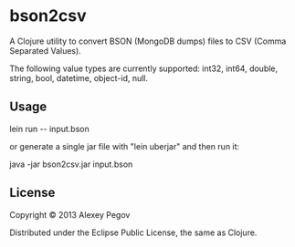 # bson2csv

A Clojure utility to convert BSON (MongoDB dumps) files to CSV (Comma Separated Values).

The following value types are currently supported: int32, int64, double, string, bool, datetime, object-id, null.

## Usage

lein run -- input.bson

or generate a single jar file with "lein uberjar" and then run it:
 
java -jar bson2csv.jar input.bson

## License

Copyright © 2013 Alexey Pegov

Distributed under the Eclipse Public License, the same as Clojure.
